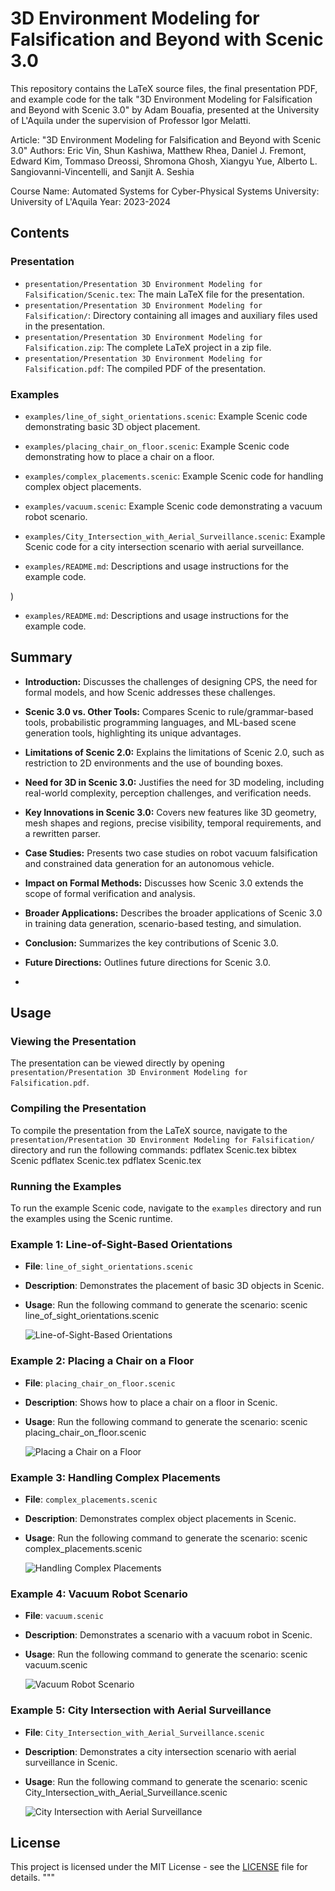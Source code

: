 # 3D Environment Modeling for Falsification and Beyond with Scenic 3.0

This repository contains the LaTeX source files, the final presentation PDF, and example code for the talk "3D Environment Modeling for Falsification and Beyond with Scenic 3.0" by Adam Bouafia, presented at the University of L'Aquila under the supervision of Professor Igor Melatti.

Article: "3D Environment Modeling for Falsification and Beyond with Scenic 3.0"
Authors: Eric Vin, Shun Kashiwa, Matthew Rhea, Daniel J. Fremont, Edward Kim, Tommaso Dreossi, Shromona Ghosh, Xiangyu Yue, Alberto L. Sangiovanni-Vincentelli, and Sanjit A. Seshia

Course Name: Automated Systems for Cyber-Physical Systems
University: University of L'Aquila
Year: 2023-2024

## Contents

### Presentation
- `presentation/Presentation 3D Environment Modeling for Falsification/Scenic.tex`: The main LaTeX file for the presentation.
- `presentation/Presentation 3D Environment Modeling for Falsification/`: Directory containing all images and auxiliary files used in the presentation.
- `presentation/Presentation 3D Environment Modeling for Falsification.zip`: The complete LaTeX project in a zip file.
- `presentation/Presentation 3D Environment Modeling for Falsification.pdf`: The compiled PDF of the presentation.

### Examples
- `examples/line_of_sight_orientations.scenic`: Example Scenic code demonstrating basic 3D object placement.

- `examples/placing_chair_on_floor.scenic`: Example Scenic code demonstrating how to place a chair on a floor.

- `examples/complex_placements.scenic`: Example Scenic code for handling complex object placements.

- `examples/vacuum.scenic`: Example Scenic code demonstrating a vacuum robot scenario.

- `examples/City_Intersection_with_Aerial_Surveillance.scenic`: Example Scenic code for a city intersection scenario with aerial surveillance.

- `examples/README.md`: Descriptions and usage instructions for the example code.


)
- `examples/README.md`: Descriptions and usage instructions for the example code.

## Summary
- **Introduction:** Discusses the challenges of designing CPS, the need for formal models, and how Scenic addresses these challenges.
- **Scenic 3.0 vs. Other Tools:** Compares Scenic to rule/grammar-based tools, probabilistic programming languages, and ML-based scene generation tools, highlighting its unique advantages.
- **Limitations of Scenic 2.0:** Explains the limitations of Scenic 2.0, such as restriction to 2D environments and the use of bounding boxes.
- **Need for 3D in Scenic 3.0:** Justifies the need for 3D modeling, including real-world complexity, perception challenges, and verification needs.
- **Key Innovations in Scenic 3.0:** Covers new features like 3D geometry, mesh shapes and regions, precise visibility, temporal requirements, and a rewritten parser.
- **Case Studies:** Presents two case studies on robot vacuum falsification and constrained data generation for an autonomous vehicle.
- **Impact on Formal Methods:** Discusses how Scenic 3.0 extends the scope of formal verification and analysis.
- **Broader Applications:** Describes the broader applications of Scenic 3.0 in training data generation, scenario-based testing, and simulation.
- **Conclusion:** Summarizes the key contributions of Scenic 3.0.
- **Future Directions:** Outlines future directions for Scenic 3.0.

- 
## Usage

### Viewing the Presentation
The presentation can be viewed directly by opening `presentation/Presentation 3D Environment Modeling for Falsification.pdf`.

### Compiling the Presentation
To compile the presentation from the LaTeX source, navigate to the `presentation/Presentation 3D Environment Modeling for Falsification/` directory and run the following commands:
pdflatex Scenic.tex
bibtex Scenic
pdflatex Scenic.tex
pdflatex Scenic.tex

### Running the Examples
To run the example Scenic code, navigate to the `examples` directory and run the examples using the Scenic runtime.

### Example 1: Line-of-Sight-Based Orientations
- **File**: `line_of_sight_orientations.scenic`
- **Description**: Demonstrates the placement of basic 3D objects in Scenic.
- **Usage**: Run the following command to generate the scenario:
scenic line_of_sight_orientations.scenic

  ![Line-of-Sight-Based Orientations](Presentation/Presentation%203D%20Environment%20Modeling%20for%20Falsification/FIG1.png)

### Example 2: Placing a Chair on a Floor
- **File**: `placing_chair_on_floor.scenic`
- **Description**: Shows how to place a chair on a floor in Scenic.
- **Usage**: Run the following command to generate the scenario:
scenic placing_chair_on_floor.scenic

  ![Placing a Chair on a Floor](Presentation/Presentation%203D%20Environment%20Modeling%20for%20Falsification/FIG2.png)

### Example 3: Handling Complex Placements
- **File**: `complex_placements.scenic`
- **Description**: Demonstrates complex object placements in Scenic.
- **Usage**: Run the following command to generate the scenario:
scenic complex_placements.scenic  

  ![Handling Complex Placements](Presentation/Presentation%203D%20Environment%20Modeling%20for%20Falsification/FIG3.png)

### Example 4: Vacuum Robot Scenario
- **File**: `vacuum.scenic`
- **Description**: Demonstrates a scenario with a vacuum robot in Scenic.
- **Usage**: Run the following command to generate the scenario:
scenic vacuum.scenic

  ![Vacuum Robot Scenario](Presentation/Presentation%203D%20Environment%20Modeling%20for%20Falsification/FIG4.png)

### Example 5: City Intersection with Aerial Surveillance
- **File**: `City_Intersection_with_Aerial_Surveillance.scenic`
- **Description**: Demonstrates a city intersection scenario with aerial surveillance in Scenic.
- **Usage**: Run the following command to generate the scenario:
scenic City_Intersection_with_Aerial_Surveillance.scenic

  ![City Intersection with Aerial Surveillance](Presentation/Presentation%203D%20Environment%20Modeling%20for%20Falsification/City_Intersection_with_Aerial_Surveillance.png)


## License
This project is licensed under the MIT License - see the [LICENSE](LICENSE) file for details.
"""
